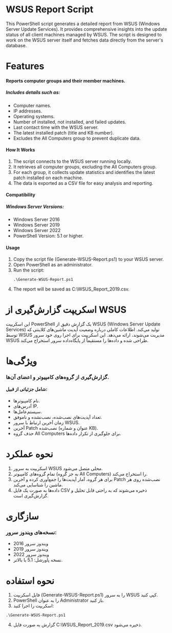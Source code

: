 # WSUS Report Script
This PowerShell script generates a detailed report from WSUS (Windows Server Update Services). It provides comprehensive insights into the update status of all client machines managed by WSUS. The script is designed to work on the WSUS server itself and fetches data directly from the server's database.

# Features
#### Reports computer groups and their member machines.
##### Includes details such as:
- Computer names.
- IP addresses.
- Operating systems.
- Number of installed, not installed, and failed updates.
- Last contact time with the WSUS server.
- The latest installed patch (title and KB number).
- Excludes the All Computers group to prevent duplicate data.
#### How It Works
1. The script connects to the WSUS server running locally.
2. It retrieves all computer groups, excluding the All Computers group.
3. For each group, it collects update statistics and identifies the latest patch installed on each machine.
4. The data is exported as a CSV file for easy analysis and reporting.
#### Compatibility
##### Windows Server Versions:
- Windows Server 2016
- Windows Server 2019
- Windows Server 2022
- PowerShell Version: 5.1 or higher.
#### Usage
1. Copy the script file (Generate-WSUS-Report.ps1) to your WSUS server.
2. Open PowerShell as an administrator.
3. Run the script:
   ```
   .\Generate-WSUS-Report.ps1
   ```
4. The report will be saved as C:\WSUS_Report_2019.csv.

# اسکریپت گزارش‌گیری از WSUS 
این اسکریپت PowerShell یک گزارش دقیق از WSUS (Windows Server Update Services) تولید می‌کند. اطلاعات کاملی درباره وضعیت آپدیت ماشین‌های کلاینتی که توسط WSUS مدیریت می‌شوند، ارائه می‌دهد. این اسکریپت برای اجرا روی خود سرور WSUS طراحی شده و داده‌ها را مستقیماً از پایگاه‌داده سرور استخراج می‌کند.

# ویژگی‌ها
### گزارش‌گیری از گروه‌های کامپیوتر و اعضای آن‌ها.
#### شامل جزئیاتی از قبیل:
-	نام کامپیوترها.
-	آدرس‌های IP.
-	سیستم‌عامل‌ها.
-	تعداد آپدیت‌های نصب‌شده، نصب‌نشده و ناموفق.
-	زمان آخرین ارتباط با سرور WSUS.
-	آخرین Patch نصب‌شده (عنوان و شماره KB).
-	حذف گروه All Computers برای جلوگیری از تکرار داده‌ها.
# نحوه عملکرد
1.	اسکریپت به سرور WSUS محلی متصل می‌شود.
2.	تمام گروه‌های کامپیوتر (به جز گروه All Computers) را استخراج می‌کند.
3.	برای هر گروه، آمار آپدیت‌ها را جمع‌آوری کرده و آخرین Patch نصب‌شده روی هر ماشین را شناسایی می‌کند.
4.	داده‌ها به صورت یک فایل CSV ذخیره می‌شوند که به راحتی قابل تحلیل و گزارش‌گیری است.
# سازگاری
### نسخه‌های ویندوز سرور:
-	ویندوز سرور 2016
-	ویندوز سرور 2019
-	ویندوز سرور 2022
-	نسخه پاورشل: 5.1 یا بالاتر.
# نحوه استفاده
1.	 فایل اسکریپت (Generate-WSUS-Report.ps1) را به سرور WSUS کپی کنید.
2.	PowerShell را به عنوان Administrator باز کنید.
3.	اسکریپت را اجرا کنید:
   ```
   .\Generate-WSUS-Report.ps1
   ```

4. گزارش به صورت فایل C:\WSUS_Report_2019.csv ذخیره می‌شود.
